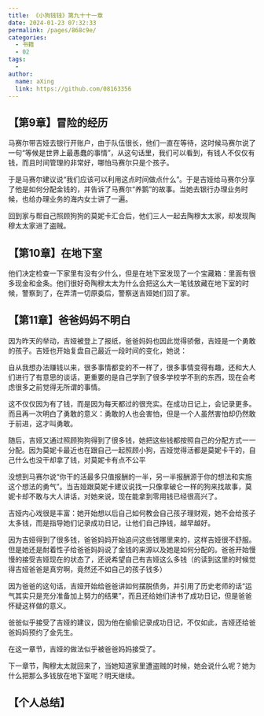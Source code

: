 ```yaml
---
title: 《小狗钱钱》第九十十一章
date: 2024-01-23 07:32:33
permalink: /pages/868c9e/
categories:
  - 书籍
  - 02
tags:
  - 
author: 
  name: aXing
  link: https://github.com/08163356
---
```

## 【第9章】冒险的经历

马赛尔带吉娅去银行开账户，由于队伍很长，他们一直在等待，这时候马赛尔说了一句“等候是世界上最愚蠢的事情”，从这句话里，我们可以看到，有钱人不仅仅有钱，而且时间管理的非常好，哪怕马赛尔只是个孩子。

于是马赛尔建议说“我们应该可以利用这点时间做点什么”。于是吉娅给马赛尔分享了他是如何分配金钱的，并告诉了马赛尔“养鹅”的故事。当她去银行办理业务时候，也给办理业务的海内女士讲了一遍。

回到家与帮自己照顾狗狗的莫妮卡汇合后，他们三人一起去陶穆太太家，却发现陶穆太太家进了盗贼。

## 【第10章】在地下室

他们决定检查一下家里有没有少什么，但是在地下室发现了一个宝藏箱：里面有很多现金和金条。他们很好奇陶穆太太为什么会把这么大一笔钱放藏在地下室的时候，警察到了，在弄清一切原委后，警察送吉娅她们回了家。

## 【第11章】爸爸妈妈不明白

因为昨天的举动，吉娅被登上了报纸，爸爸妈妈也因此觉得骄傲，吉娅是一个勇敢的孩子。吉娅也开始复盘自己最近一段时间的变化，她说：

自从我想办法赚钱以来，很多事情都变的不一样了，很多事情变得有趣，还和大人们进行了有意思的谈话，更重要的是自己学到了很多学校学不到的东西，现在会考虑很多之前觉得无所谓的事情。

这不仅仅因为有了钱，而是因为每天都过的很充实。在成功日记上，会记录更多。而且再一次明白了勇敢的意义：勇敢的人也会害怕，但是一个人虽然害怕却仍然敢于前进，这才叫勇敢。

随后，吉娅又通过照顾狗狗得到了很多钱，她把这些钱都按照自己的分配方式一一分配。因为莫妮卡最近也在跟自己一起照顾小狗，吉娅觉得活都是莫妮卡干的，自己什么也没干却拿了钱，对莫妮卡有点不公平

没想到马赛尔说“你干的活最多只值报酬的一半，另一半报酬源于你的想法和实施这个想法的勇气”。当吉娅跟莫妮卡建议说找一只像拿破仑一样的狗来找故事，莫妮卡却不敢与大人讲话，对她来说，现在能拿到零用钱已经很高兴了。

吉娅内心戏很是丰富：她开始想以后自己如何教会自己孩子理财观，她不会给孩子太多钱，而是指导她们记录成功日记，让他们自己挣钱，越早越好。

因为吉娅得到了很多钱，爸爸妈妈开始追问这些钱哪里来的，这样吉娅很不舒服。但是她还是耐着性子给爸爸妈妈说了金钱的来源以及她是如何分配的。爸爸开始慢慢的接受吉娅现在的状态了，还说希望自己有吉娅这么多钱（的读到这里的时候觉得吉娅爸爸是真穷啊，竟然还不如自己的孩子钱多）

因为爸爸的这句话，吉娅开始给爸爸讲如何摆脱债务，并引用了历史老师的话“运气其实只是充分准备加上努力的结果”，而且还给她们讲书了成功日记，但是爸爸怀疑这样做的意义。

爸爸似乎接受了吉娅的建议，因为他在偷偷记录成功日记，不仅如此，吉娅还给爸爸妈妈预约了金先生。

在这一章节，吉娅的做法似乎被爸爸妈妈接受了。

下一章节，陶穆太太就回来了，当她知道家里遭盗贼的时候，她会说什么呢？她为什么把那么多钱放在地下室呢？明天继续。

## 【个人总结】